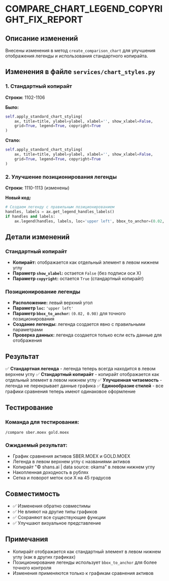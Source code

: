 # COMPARE_CHART_LEGEND_COPYRIGHT_FIX_REPORT

## Описание изменений

Внесены изменения в метод `create_comparison_chart` для улучшения отображения легенды и использования стандартного копирайта.

## Изменения в файле `services/chart_styles.py`

### 1. Стандартный копирайт
**Строки:** 1102-1106

**Было:**
```python
self.apply_standard_chart_styling(
    ax, title=title, ylabel=ylabel, xlabel='', show_xlabel=False,
    grid=True, legend=True, copyright=True
)
```

**Стало:**
```python
self.apply_standard_chart_styling(
    ax, title=title, ylabel=ylabel, xlabel='', show_xlabel=False,
    grid=True, legend=True, copyright=True
)
```

### 2. Улучшение позиционирования легенды
**Строки:** 1110-1113 (изменены)

**Новый код:**
```python
# Создаем легенду с правильным позиционированием
handles, labels = ax.get_legend_handles_labels()
if handles and labels:
    ax.legend(handles, labels, loc='upper left', bbox_to_anchor=(0.02, 0.98), **self.legend_config)
```

## Детали изменений

### Стандартный копирайт
- **Копирайт:** отображается как отдельный элемент в левом нижнем углу
- **Параметр `show_xlabel`:** остается `False` (без подписи оси X)
- **Параметр `copyright`:** остается `True` (стандартный копирайт)

### Позиционирование легенды
- **Расположение:** левый верхний угол
- **Параметр `loc`:** `'upper left'`
- **Параметр `bbox_to_anchor`:** `(0.02, 0.98)` для точного позиционирования
- **Создание легенды:** легенда создается явно с правильными параметрами
- **Проверка данных:** легенда создается только если есть данные для отображения

## Результат

✅ **Стандартная легенда** - легенда теперь всегда находится в левом верхнем углу
✅ **Стандартный копирайт** - копирайт отображается как отдельный элемент в левом нижнем углу
✅ **Улучшенная читаемость** - легенда не перекрывает данные графика
✅ **Единообразие стилей** - все графики сравнения теперь имеют одинаковое оформление

## Тестирование

### Команда для тестирования:
```
/compare sber.moex gold.moex
```

### Ожидаемый результат:
- График сравнения активов SBER.MOEX и GOLD.MOEX
- Легенда в левом верхнем углу с названиями активов
- Копирайт "© shans.ai | data source: okama" в левом нижнем углу
- Накопленная доходность в рублях
- Сетка и поворот меток оси X на 45 градусов

## Совместимость

- ✅ Изменения обратно совместимы
- ✅ Не влияют на другие типы графиков
- ✅ Сохраняют все существующие функции
- ✅ Улучшают визуальное представление

## Примечания

- Копирайт отображается как стандартный элемент в левом нижнем углу (как в других графиках)
- Позиционирование легенды использует `bbox_to_anchor` для более точного контроля
- Изменения применяются только к графикам сравнения активов
